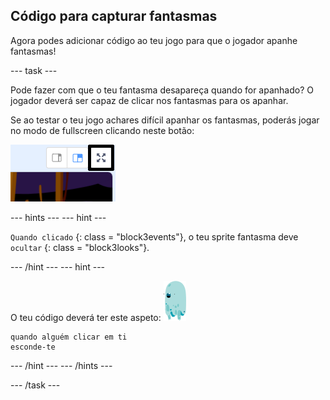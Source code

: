 ## Código para capturar fantasmas

Agora podes adicionar código ao teu jogo para que o jogador apanhe fantasmas!

\--- task \---

Pode fazer com que o teu fantasma desapareça quando for apanhado? O jogador deverá ser capaz de clicar nos fantasmas para os apanhar.

Se ao testar o teu jogo achares difícil apanhar os fantasmas, poderás jogar no modo de fullscreen clicando neste botão:

![captura de ecrã](images/ghost-fullscreen-annotated.png)

\--- hints \--- \--- hint \---

` Quando clicado ` {: class = "block3events"}, o teu sprite fantasma deve ` ocultar ` {: class = "block3looks"}.

\--- /hint \--- \--- hint \---

O teu código deverá ter este aspeto: ![ator fantasma](images/ghost-sprite.png)

```blocks3
quando alguém clicar em ti
esconde-te
```

\--- /hint \--- \--- /hints \---

\--- /task \---